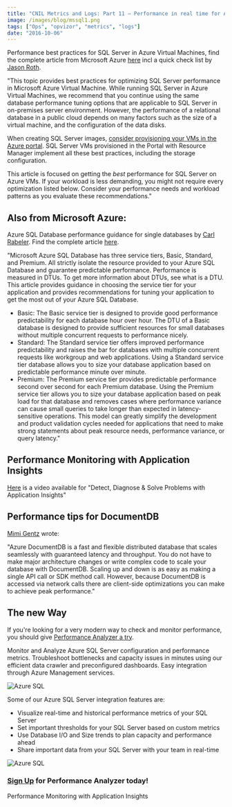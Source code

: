 ```yaml
---
title: "CNIL Metrics and Logs: Part 11 – Performance in real time for Azure SQL"
image: /images/blog/mssql1.png
tags: ["Ops", "opvizor", "metrics", "logs"]
date: "2016-10-06"
---
```


Performance best practices for SQL Server in Azure Virtual Machines, find the complete article from Microsoft Azure [here](https://azure.microsoft.com/en-us/documentation/articles/virtual-machines-windows-sql-performance/) incl a quick check list by [Jason Roth](https://github.com/rothja).

"This topic provides best practices for optimizing SQL Server performance in Microsoft Azure Virtual Machine. While running SQL Server in Azure Virtual Machines, we recommend that you continue using the same database performance tuning options that are applicable to SQL Server in on-premises server environment. However, the performance of a relational database in a public cloud depends on many factors such as the size of a virtual machine, and the configuration of the data disks.

When creating SQL Server images, [consider provisioning your VMs in the Azure portal](https://azure.microsoft.com/en-us/documentation/articles/virtual-machines-windows-portal-sql-server-provision/). SQL Server VMs provisioned in the Portal with Resource Manager implement all these best practices, including the storage configuration.

This article is focused on getting the _best_ performance for SQL Server on Azure VMs. If your workload is less demanding, you might not require every optimization listed below. Consider your performance needs and workload patterns as you evaluate these recommendations."

## Also from Microsoft Azure:

Azure SQL Database performance guidance for single databases by [Carl Rabeler](https://github.com/CarlRabeler). Find the complete article [here](https://azure.microsoft.com/en-us/documentation/articles/sql-database-performance-guidance/).

"Microsoft Azure SQL Database has three service tiers, Basic, Standard, and Premium. All strictly isolate the resource provided to your Azure SQL Database and guarantee predictable performance. Performance is measured in DTUs. To get more information about DTUs, see what is a DTU. This article provides guidance in choosing the service tier for your application and provides recommendations for tuning your application to get the most out of your Azure SQL Database.

- Basic: The Basic service tier is designed to provide good performance predictability for each database hour over hour. The DTU of a Basic database is designed to provide sufficient resources for small databases without multiple concurrent requests to performance nicely.
- Standard: The Standard service tier offers improved performance predictability and raises the bar for databases with multiple concurrent requests like workgroup and web applications. Using a Standard service tier database allows you to size your database application based on predictable performance minute over minute.
- Premium: The Premium service tier provides predictable performance second over second for each Premium database. Using the Premium service tier allows you to size your database application based on peak load for that database and removes cases where performance variance can cause small queries to take longer than expected in latency-sensitive operations. This model can greatly simplify the development and product validation cycles needed for applications that need to make strong statements about peak resource needs, performance variance, or query latency."

## Performance Monitoring with Application Insights

[Here](https://azure.microsoft.com/en-us/documentation/videos/performance-monitoring-application-insights/) is a video available for "Detect, Diagnose & Solve Problems with Application Insights"

## Performance tips for DocumentDB

[Mimi Gentz](https://github.com/mimig1) wrote:

"Azure DocumentDB is a fast and flexible distributed database that scales seamlessly with guaranteed latency and throughput. You do not have to make major architecture changes or write complex code to scale your database with DocumentDB. Scaling up and down is as easy as making a single API call or SDK method call. However, because DocumentDB is accessed via network calls there are client-side optimizations you can make to achieve peak performance."

## The new Way

If you're looking for a very modern way to check and monitor performance, you should give [Performance Analyzer a try](http://try.opvizor.com/perfanalyzer/). 

Monitor and Analyze Azure SQL Server configuration and performance metrics. Troubleshoot bottlenecks and capacity issues in minutes using our efficient data crawler and preconfigured dashboards. Easy integration through Azure Management services.

![Azure SQL](/images/blog/mssql1.png)

Some of our Azure SQL Server integration features are:

- Visualize real-time and historical performance metrics of your SQL Server
- Set important thresholds for your SQL Server based on custom metrics
- Use Database I/O and Size trends to plan capacity and performance ahead
- Share important data from your SQL Server with your team in real-time

![Azure SQL](/images/blog/mssql2.png)

### [Sign Up](http://try.opvizor.com/perfanalyzer/) for Performance Analyzer today!

Performance Monitoring with Application Insights
